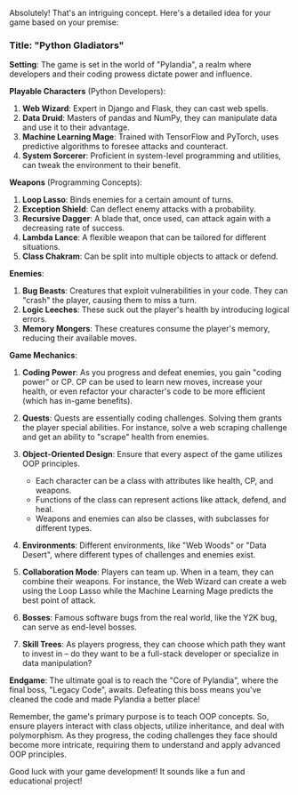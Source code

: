 Absolutely! That's an intriguing concept. Here's a detailed idea for your game based on your premise:

### **Title**: "Python Gladiators"

**Setting**:
The game is set in the world of "Pylandia", a realm where developers and their coding prowess dictate power and influence.

**Playable Characters** (Python Developers):
1. **Web Wizard**: Expert in Django and Flask, they can cast web spells.
2. **Data Druid**: Masters of pandas and NumPy, they can manipulate data and use it to their advantage.
3. **Machine Learning Mage**: Trained with TensorFlow and PyTorch, uses predictive algorithms to foresee attacks and counteract.
4. **System Sorcerer**: Proficient in system-level programming and utilities, can tweak the environment to their benefit.

**Weapons** (Programming Concepts):
1. **Loop Lasso**: Binds enemies for a certain amount of turns.
2. **Exception Shield**: Can deflect enemy attacks with a probability.
3. **Recursive Dagger**: A blade that, once used, can attack again with a decreasing rate of success.
4. **Lambda Lance**: A flexible weapon that can be tailored for different situations.
5. **Class Chakram**: Can be split into multiple objects to attack or defend.

**Enemies**:
1. **Bug Beasts**: Creatures that exploit vulnerabilities in your code. They can "crash" the player, causing them to miss a turn.
2. **Logic Leeches**: These suck out the player's health by introducing logical errors.
3. **Memory Mongers**: These creatures consume the player's memory, reducing their available moves.

**Game Mechanics**:

1. **Coding Power**: As you progress and defeat enemies, you gain "coding power" or CP. CP can be used to learn new moves, increase your health, or even refactor your character's code to be more efficient (which has in-game benefits).

2. **Quests**: Quests are essentially coding challenges. Solving them grants the player special abilities. For instance, solve a web scraping challenge and get an ability to "scrape" health from enemies.

3. **Object-Oriented Design**: Ensure that every aspect of the game utilizes OOP principles. 
    - Each character can be a class with attributes like health, CP, and weapons.
    - Functions of the class can represent actions like attack, defend, and heal.
    - Weapons and enemies can also be classes, with subclasses for different types.

4. **Environments**: Different environments, like "Web Woods" or "Data Desert", where different types of challenges and enemies exist.

5. **Collaboration Mode**: Players can team up. When in a team, they can combine their weapons. For instance, the Web Wizard can create a web using the Loop Lasso while the Machine Learning Mage predicts the best point of attack.

6. **Bosses**: Famous software bugs from the real world, like the Y2K bug, can serve as end-level bosses.

7. **Skill Trees**: As players progress, they can choose which path they want to invest in – do they want to be a full-stack developer or specialize in data manipulation?

**Endgame**:
The ultimate goal is to reach the "Core of Pylandia", where the final boss, "Legacy Code", awaits. Defeating this boss means you've cleaned the code and made Pylandia a better place!

Remember, the game's primary purpose is to teach OOP concepts. So, ensure players interact with class objects, utilize inheritance, and deal with polymorphism. As they progress, the coding challenges they face should become more intricate, requiring them to understand and apply advanced OOP principles.

Good luck with your game development! It sounds like a fun and educational project!